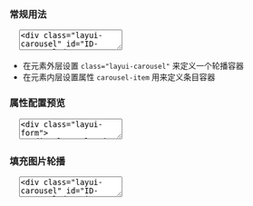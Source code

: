 <h3 lay-toc="{level: 2, id: 'examples'}" class="layui-hide">常规用法</h3>

<pre class="layui-code" lay-options="{preview: true, codeStyle: 'height: 515px;', text: {preview: '常规用法'}, layout: ['preview', 'code'], tools: ['full']}">
  <textarea>
<div class="layui-carousel" id="ID-carousel-demo-1">
  <div carousel-item>
    <div>条目1</div>
    <div>条目2</div>
    <div>条目3</div>
    <div>条目4</div>
    <div>条目5</div>
  </div>
</div> 
 
<hr class="ws-space-16">
 
<div class="layui-carousel" id="ID-carousel-demo-2">
  <div carousel-item>
    <div>条目1</div>
    <div>条目2</div>
  </div>
</div>

<!-- import layui --> 
<script>
layui.use(function(){
  var carousel = layui.carousel;

  // 渲染 - 常规轮播
  carousel.render({
    elem: '#ID-carousel-demo-1',
    width: 'auto'
  });
  
  // 渲染 - 设置时间间隔、动画类型、宽高度等属性
  carousel.render({
    elem: '#ID-carousel-demo-2',
    interval: 1800,
    anim: 'fade',
    width: 'auto',
    height: '120px'
  });
});
</script>
  </textarea>
</pre>

- 在元素外层设置 `class="layui-carousel"` 来定义一个轮播容器
- 在元素内层设置属性 `carousel-item` 用来定义条目容器

<h3 id="demo-config" lay-toc="{level: 2, hot: true}">属性配置预览</h3>

<pre class="layui-code" lay-options="{preview: true, codeStyle: 'height: 515px;', layout: ['preview', 'code'], tools: ['full'], done: function(obj){
  obj.render();
}}">
  <textarea>
<div class="layui-form">
  <div class="layui-form-item">
    <div class="layui-inline">
      <label class="layui-form-label">宽高</label>
      <div class="layui-input-inline" style="width: 98px;">
        <input type="tel" name="width" value="600" autocomplete="off" placeholder="width" class="layui-input carousel-demo-set">
      </div>
      <div class="layui-input-inline" style="width: 98px;">
        <input type="tel" name="height" value="280" autocomplete="off" placeholder="height" class="layui-input carousel-demo-set">
      </div>
    </div>
  </div>
  <div class="layui-form-item">
    <label class="layui-form-label">动画类型</label>
    <div class="layui-input-block">
      <div class="layui-btn-group" style="margin-top: 5px;">
        <button class="layui-btn layui-btn-sm" style="background-color: #0f29a6;" lay-on="carousel-set" data-key="anim" data-value="default">左右切换</button>
        <button class="layui-btn layui-btn-sm" lay-on="carousel-set" data-key="anim" data-value="updown">上下切换</button>
        <button class="layui-btn layui-btn-sm" lay-on="carousel-set" data-key="anim" data-value="fade">渐隐渐显</button>
      </div> 
    </div>
  </div>
  <div class="layui-form-item">
    <label class="layui-form-label">箭头状态</label>
    <div class="layui-input-block">
      <div class="layui-btn-group" style="margin-top: 5px;">
        <button class="layui-btn layui-btn-sm" style="background-color: #0f29a6;" lay-on="carousel-set" data-key="arrow" data-value="hover">悬停显示</button>
        <button class="layui-btn layui-btn-sm" lay-on="carousel-set" data-key="arrow" data-value="always">始终显示</button>
        <button class="layui-btn layui-btn-sm" lay-on="carousel-set" data-key="arrow" data-value="none">不显示</button>
      </div> 
    </div>
  </div>
  <div class="layui-form-item">
    <label class="layui-form-label">指示器位置</label>
    <div class="layui-input-block">
      <div class="layui-btn-group" style="margin-top: 5px;">
        <button class="layui-btn layui-btn-sm" style="background-color: #0f29a6;" data-key="indicator" lay-on="carousel-set" data-value="inside">容器内部</button>
        <button class="layui-btn layui-btn-sm" lay-on="carousel-set" data-key="indicator" data-value="outside">容器外部</button>
        <button class="layui-btn layui-btn-sm" lay-on="carousel-set" data-key="indicator" data-value="none">不显示</button>
      </div> 
    </div>
  </div>
  <div class="layui-form-item">
    <div class="layui-inline">
      <label class="layui-form-label">自动切换</label>
      <div class="layui-input-block">
        <!--<input type="checkbox" name="switch" lay-skin="switch" checked lay-text="ON|OFF" lay-filter="autoplay">-->
        <select lay-filter="autoplay">
          <option value="1">开启</option>
          <option value="0">关闭</option>
          <option value="always">always</option>
        </select>
      </div>
    </div>
    <div class="layui-inline">
      <label class="layui-form-label" style="width: auto;">时间间隔</label>
      <div class="layui-input-inline" style="width: 120px;">
        <input type="tel" name="interval" value="3000" autocomplete="off" placeholder="毫秒" class="layui-input carousel-demo-set">
      </div>
    </div>
  </div>
</div>
 
<div class="layui-carousel" id="ID-carousel-demo-set" lay-filter="filter-demo-carousel-set">
  <div carousel-item>
    <div>条目1</div>
    <div>条目2</div>
    <div>条目3</div>
    <div>条目4</div>
    <div>条目5</div>
  </div>
</div> 

<!-- import layui -->
<script>
layui.use(function(){
  var carousel = layui.carousel;
  var form = layui.form;
  var util = layui.util;
  var $ = layui.$;

  // 渲染
  var carInst = carousel.render({
    elem: '#ID-carousel-demo-set'
  });

  // 开关事件
  form.on('switch(autoplay)', function(){
    // 重载轮播
    carInst.reload({
      autoplay: this.checked
    });
  });

  // 自动播放控制
  form.on('select(autoplay)', function (obj) {
    // debugger;
    var autoplayValue = parseInt(obj.value);
    // 重载轮播
    carInst.reload({
      autoplay: isNaN(autoplayValue) ? obj.value : autoplayValue
    });
  });

  // 输入框事件
  $('.carousel-demo-set').on('input propertychange', function(){
    var value = this.value;
    var options = {};

    //if(!/^\d+$/.test(value)) return;
    
    options[this.name] = value;
    carInst.reload(options); // 重载轮播
  });

  // 普通事件
  util.on('lay-on', {
    "carousel-set": function(othis){
      var THIS = 'layui-bg-normal';
      var key = othis.data('key');
      var options = {};
      
      othis.css('background-color', '#0f29a6').siblings().removeAttr('style'); 
      options[key] = othis.data('value');
      carInst.reload(options); // 重载轮播
    }
  });
});
</script>
  </textarea>
</pre>

<h3 id="demo-image" lay-toc="{level: 2}">填充图片轮播</h3>

<pre class="layui-code" lay-options="{preview: true, layout: ['preview', 'code'], tools: ['full']}">
  <textarea>
<div class="layui-carousel" id="ID-carousel-demo-image">
  <div carousel-item>
    <div><img src="https://unpkg.com/outeres/demo/carousel/720x360-1.jpg"></div>
    <div><img src="https://unpkg.com/outeres/demo/carousel/720x360-2.jpg"></div>
    <div><img src="https://unpkg.com/outeres/demo/carousel/720x360-3.jpg"></div>
    <div><img src="https://unpkg.com/outeres/demo/carousel/720x360-4.jpg"></div>
    <div><img src="https://unpkg.com/outeres/demo/carousel/720x360-5.jpg"></div>
  </div>
</div>

<!-- import layui -->
<script>
layui.use(function(){
  var carousel = layui.carousel;

  // 渲染 - 图片轮播
  carousel.render({
    elem: '#ID-carousel-demo-image',
    width: '720px',
    height: '360px',
    interval: 3000
  });
});
</script>
  </textarea>
</pre>